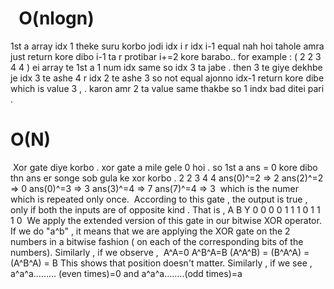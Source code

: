 #   O(nlogn)
1st a array idx 1 theke suru korbo jodi idx i r idx i-1 equal nah hoi tahole amra just return kore dibo  i-1 ta r protibar i+=2 kore barabo.. for example : ( 2 2 3 4 4 ) ei array te 1st a 1 num idx same so idx 3 ta jabe . then 3 te giye dekhbe je idx 3 te ashe 4 r idx 2 te ashe 3  so not equal ajonno idx-1 return kore dibe which is value 3 ,  . karon amr 2 ta value same thakbe so 1 indx bad ditei pari .
​
# O(N)
​
Xor gate diye korbo . xor gate a mile gele 0 hoi . so 1st a  ans = 0 kore dibo thn ans er songe sob gula ke xor korbo .
2 2 3 4 4
ans(0)^=2 => 2
ans(2)^=2 => 0
ans(0)^=3 => 3
ans(3)^=4 => 7
ans(7)^=4 => 3
​
which is the numer which is repeated only once.
​
According to this gate , the output is true , only if both the inputs are of opposite kind .
That is ,
A B Y
0 0 0
0 1 1
1 0 1
1 1 0
​
We apply the extended version of this gate in our bitwise XOR operator.
If we do "a^b" , it means that we are applying the XOR gate on the 2 numbers in a bitwise fashion ( on each of the corresponding bits of the numbers).
Similarly , if we observe ,
​
A^A=0
A^B^A=B
(A^A^B) = (B^A^A) = (A^B^A) = B This shows that position doesn't matter.
Similarly , if we see , a^a^a......... (even times)=0 and a^a^a........(odd times)=a
​
​
